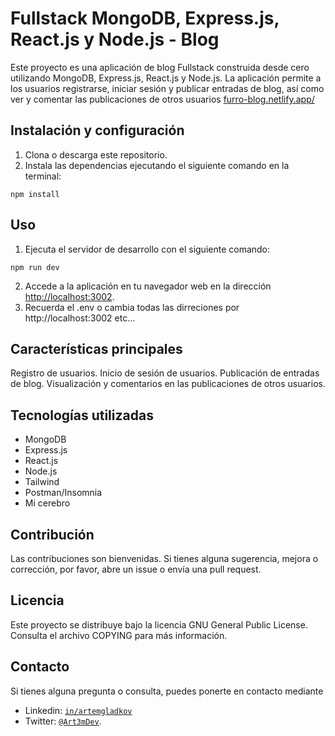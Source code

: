 # Fullstack MongoDB, Express.js, React.js y Node.js - Blog

Este proyecto es una aplicación de blog Fullstack construida desde cero utilizando MongoDB, Express.js, React.js y Node.js. La aplicación permite a los usuarios registrarse, iniciar sesión y publicar entradas de blog, así como ver y comentar las publicaciones de otros usuarios [furro-blog.netlify.app/](https://furro-blog.netlify.app/)

## Instalación y configuración

1. Clona o descarga este repositorio.
2. Instala las dependencias ejecutando el siguiente comando en la terminal:

`npm install`

## Uso

1. Ejecuta el servidor de desarrollo con el siguiente comando:

`npm run dev`

2. Accede a la aplicación en tu navegador web en la dirección [http://localhost:3002](http://localhost:3002).
3. Recuerda el .env o cambia todas las dirreciones por http://localhost:3002 etc...

## Características principales

Registro de usuarios.
Inicio de sesión de usuarios.
Publicación de entradas de blog.
Visualización y comentarios en las publicaciones de otros usuarios.

## Tecnologías utilizadas

- MongoDB
- Express.js
- React.js
- Node.js
- Tailwind
- Postman/Insomnia
- Mi cerebro

## Contribución

Las contribuciones son bienvenidas. Si tienes alguna sugerencia, mejora o corrección, por favor, abre un issue o envía una pull request.

## Licencia

Este proyecto se distribuye bajo la licencia GNU General Public License. Consulta el archivo COPYING para más información.

## Contacto

Si tienes alguna pregunta o consulta, puedes ponerte en contacto mediante

- Linkedin: [`in/artemgladkov`](https://www.linkedin.com/in/artemgladkov/)
- Twitter: [`@Art3mDev`](https://twitter.com/Art3mDev).
